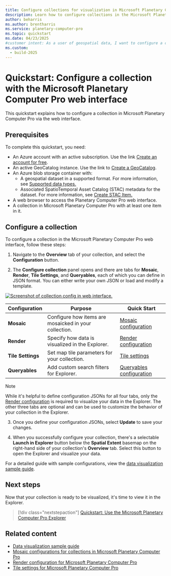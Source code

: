```yaml
---
title: Configure collections for visualization in Microsoft Planetary Computer Pro
description: Learn how to configure collections in the Microsoft Planetary Computer Pro portal. 
author: beharris
ms.author: brentharris
ms.service: planetary-computer-pro
ms.topic: quickstart
ms.date: 04/23/2025
#customer intent: As a user of geospatial data, I want to configure a collection in the Planetary Computer Pro web interface so that I can visualize my data in the Explorer.
ms.custom:
  - build-2025
---
```


# Quickstart: Configure a collection with the Microsoft Planetary Computer Pro web interface

This quickstart explains how to configure a collection in Microsoft Planetary Computer Pro via the web interface.

## Prerequisites

To complete this quickstart, you need:

- An Azure account with an active subscription. Use the link [Create an account for free](https://azure.microsoft.com/pricing/purchase-options/azure-account?cid=msft_learn).
- An active GeoCatalog instance. Use the link to [Create a GeoCatalog](./deploy-geocatalog-resource.md).
- An Azure blob storage container with:
  - A geospatial dataset in a supported format. For more information, see [Supported data types.](./supported-data-types.md)
  - Associated SpatioTemporal Asset Catalog (STAC) metadata for the dataset. For more information, see [Create STAC Item.](./create-stac-item.md)
- A web browser to access the Planetary Computer Pro web interface.
- A collection in Microsoft Planetary Computer Pro with at least one item in it. 

## Configure a collection

To configure a collection in the Microsoft Planetary Computer Pro web interface, follow these steps:

1. Navigate to the **Overview** tab of your collection, and select the **Configuration** button.
   
2. The **Configure collection** panel opens and there are tabs for **Mosaic**, **Render**, **Tile Settings**, and **Queryables**, each of which you can define in JSON format. You can either write your own JSON or load and modify a template. 

[ ![Screenshot of collection config in web interface.](./media/collection-configuration-web-interface.jpeg) ](./media/collection-configuration-web-interface.jpeg#lightbox) 

| Configuration | Purpose | Quick Start |
|--------------------|---------|-----------------|
| **Mosaic**         | Configure how items are mosaicked in your collection. | [Mosaic configuration](./mosaic-configurations-for-collections.md) |
| **Render**         | Specify how data is visualized in the Explorer. | [Render configuration](./render-configuration.md) |
| **Tile Settings**  | Set map tile parameters for your collection. | [Tile settings](./tile-settings.md) |
| **Queryables**     | Add custom search filters for Explorer. | [Queryables configuration](./queryables-for-explorer-custom-search-filter.md) |

> [!NOTE]
> While it's helpful to define configuration JSONs for all four tabs, only the [Render configuration](./render-configuration.md) is required to visualize your data in the Explorer. The other three tabs are optional and can be used to customize the behavior of your collection in the Explorer.


3. Once you define your configuration JSONs, select **Update** to save your changes.
   
4. When you successfully configure your collection, there's a selectable **Launch in Explorer** button below the **Spatial Extent** basemap on the right-hand side of your collection's **Overview** tab. Select this button to open the Explorer and visualize your data.

For a detailed guide with sample configurations, view the [data visualization sample guide](./data-visualization-samples.md).

## Next steps

Now that your collection is ready to be visualized, it's time to view it in the Explorer.

> [!div class="nextstepaction"]
> [Quickstart: Use the Microsoft Planetary Computer Pro Explorer](./use-explorer.md)

## Related content

- [Data visualization sample guide](./data-visualization-samples.md)
- [Mosaic configurations for collections in Microsoft Planetary Computer Pro](./mosaic-configurations-for-collections.md)
- [Render configuration for Microsoft Planetary Computer Pro](./render-configuration.md)
- [Tile settings for Microsoft Planetary Computer Pro](./tile-settings.md)